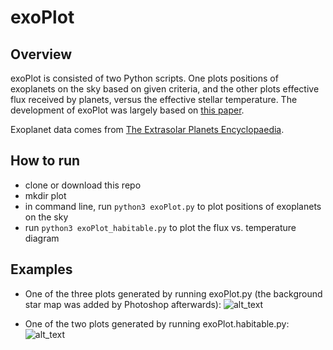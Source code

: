 # exoPlot

## Overview
exoPlot is consisted of two Python scripts. One plots positions of exoplanets on the sky based on given criteria, and the other plots effective flux received by planets, versus the effective stellar temperature. The development of exoPlot was largely based on [this paper](https://www.annualreviews.org/doi/10.1146/annurev-astro-082214-122238).

Exoplanet data comes from [The Extrasolar Planets Encyclopaedia](http://exoplanet.eu/).

## How to run
- clone or download this repo
- mkdir plot
- in command line, run `python3 exoPlot.py` to plot positions of exoplanets on the sky
- run `python3 exoPlot_habitable.py` to plot the flux vs. temperature diagram

## Examples
- One of the three plots generated by running exoPlot.py (the background star map was added by Photoshop afterwards):
![alt_text](https://github.com/fenrir-lin/exoPlot/blob/master/images/All%20Stars%20with%20Confirmed%20Exoplanets.jpg)

- One of the two plots generated by running exoPlot.habitable.py:
![alt_text](https://github.com/fenrir-lin/exoPlot/blob/master/images/Earth-sized%20Planets%20in%20Habitable%20Zone%20(transit)_run2.jpg)
